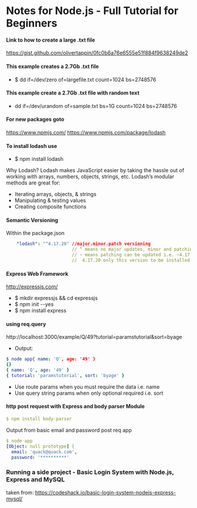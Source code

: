 # Notes for Node.js - Full Tutorial for Beginners

#### Link to how to create a large .txt file
https://gist.github.com/olivertappin/0fc0b6a76e6555e51f884f9638249de2

#### This example creates a 2.7Gb .txt file
- $ dd if=/dev/zero of=largefile.txt count=1024 bs=2748576

#### This example create a 2.7Gb .txt file with random text
- dd if=/dev/urandom of=sample.txt bs=1G count=1024 bs=2748576

#### For new packages goto
https://www.npmjs.com/
https://www.npmjs.com/package/lodash
#### To install lodash use
- $ npm install lodash

Why Lodash?
Lodash makes JavaScript easier by taking the hassle out of working with arrays, numbers, objects, strings, etc.
Lodash’s modular methods are great for:

- Iterating arrays, objects, & strings
- Manipulating & testing values
- Creating composite functions

#### Semantic Versioning

Within the package.json
```yaml
    "lodash": "^4.17.20" //major.minor.patch versioning
                         // ^ means no major updates, minor and patching can be updated
                         // ~ means patching can be updated i.e. ~4.17.x
                         //  4.17.20 only this version to be installed and used
```

#### Express Web Framework

http://expressjs.com/

- $ mkdir expressjs && cd expressjs
- $ npm init --yes
- $ npm install express

#### using req.query

http://localhost:3000/example/Q/49?tutorial=paramstutorial&sort=byage
- Output:
```yaml
$ node app{ name: 'Q', age: '49' }
{}
{ name: 'Q', age: '49' }
{ tutorial: 'paramstutorial', sort: 'byage' }
```

- Use route params when you must require the data i.e. name
- Use query string params when only optional required i.e. sort

#### http post request with Express and body parser Module
```yaml
$ npm install body-parser
```

Output from basic email and password post req app
```yaml
$ node app
[Object: null prototype] {
  email: 'quack@quack.com',
  password: '**********'
```

### Running a side project - Basic Login System with Node.js, Express and MySQL

taken from: https://codeshack.io/basic-login-system-nodejs-express-mysql/

